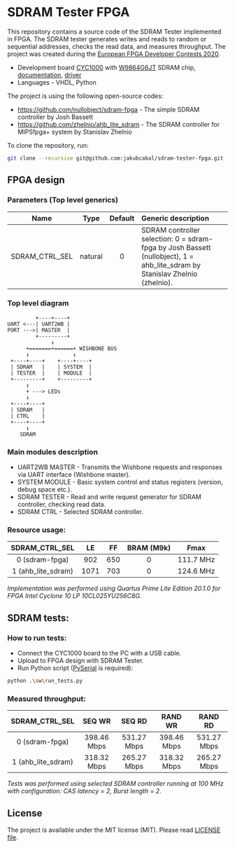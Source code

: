 # SDRAM Tester FPGA

This repository contains a source code of the SDRAM Tester implemented in FPGA. The SDRAM tester generates writes and reads to random or sequential addresses, checks the read data, and measures throughput. The project was created during the [European FPGA Developer Contests 2020](https://www.arrow.com/en/research-and-events/events/fpga-developer-contest-2020).

* Development board [CYC1000](https://shop.trenz-electronic.de/en/Products/Trenz-Electronic/CYC1000-Intel-Cyclone-10/) with [W9864G6JT](https://www.winbond.com/resource-files/w9864g6jt_a03.pdf) SDRAM chip, [documentation](https://www.trenz-electronic.de/fileadmin/docs/Trenz_Electronic/Modules_and_Module_Carriers/2.5x6.15/TEI0003/REV02/Documents/CYC1000%20User%20Guide.pdf), [driver](https://shop.trenz-electronic.de/en/TEI0003-02-CYC1000-with-Cyclone-10-FPGA-8-MByte-SDRAM?path=Trenz_Electronic/Modules_and_Module_Carriers/2.5x6.15/TEI0003/Driver/Arrow_USB_Programmer)
* Languages - VHDL, Python

The project is using the following open-source codes:

- https://github.com/nullobject/sdram-fpga - The simple SDRAM controller by Josh Bassett
- https://github.com/zhelnio/ahb_lite_sdram - The SDRAM controller for MIPSfpga+ system by Stanislav Zhelnio

To clone the repository, run:

```bash
git clone --recursive git@github.com:jakubcabal/sdram-tester-fpga.git
```

## FPGA design

### Parameters (Top level generics)

Name | Type | Default | Generic description
---|:---:|:---:|:---
SDRAM_CTRL_SEL | natural | 0 | SDRAM controller selection: 0 = sdram-fpga by Josh Bassett (nullobject), 1 = ahb_lite_sdram by Stanislav Zhelnio (zhelnio).

### Top level diagram
```
         +----+----+
UART <---| UART2WB |
PORT --->| MASTER  |
         +---------+
              ↕
      +=======+======+ WISHBONE BUS
      ↕              ↕
 +----+----+    +----+----+
 | SDRAM   |    | SYSTEM  |
 | TESTER  |    | MODULE  |
 +---------+    +---------+
      ↕
      + ---> LEDs
      ↕
 +----+----+ 
 | SDRAM   | 
 | CTRL    | 
 +----+----+
      ↕
    SDRAM
```

### Main modules description

* UART2WB MASTER - Transmits the Wishbone requests and responses via UART interface (Wishbone master).
* SYSTEM MODULE - Basic system control and status registers (version, debug space etc.).
* SDRAM TESTER - Read and write request generator for SDRAM controller, checking read data.
* SDRAM CTRL - Selected SDRAM controller.

### Resource usage:

SDRAM_CTRL_SEL | LE | FF | BRAM (M9k) | Fmax
:---:|:---:|:---:|:---:|:---:
0 (sdram-fpga) | 902 | 650 | 0 | 111.7 MHz
1 (ahb_lite_sdram) | 1071 | 703 | 0 | 124.6 MHz

*Implementation was performed using Quartus Prime Lite Edition 20.1.0 for FPGA Intel Cyclone 10 LP 10CL025YU256C8G.*

## SDRAM tests:

### How to run tests:

* Connect the CYC1000 board to the PC with a USB cable.
* Upload to FPGA design with SDRAM Tester.
* Run Python script ([PySerial](https://pyserial.readthedocs.io/en/latest/shortintro.html) is required):

```bash
python .\sw\run_tests.py
```

### Measured throughput:

SDRAM_CTRL_SEL | SEQ WR | SEQ RD | RAND WR | RAND RD
:---:|:---:|:---:|:---:|:---:
0 (sdram-fpga)     | 398.46 Mbps | 531.27 Mbps | 398.46 Mbps | 531.27 Mbps
1 (ahb_lite_sdram) | 318.32 Mbps | 265.27 Mbps | 318.32 Mbps | 265.27 Mbps

*Tests was performed using selected SDRAM controller running at 100 MHz with configuration: CAS latency = 2, Burst length = 2.*

## License
The project is available under the MIT license (MIT). Please read [LICENSE file](LICENSE).